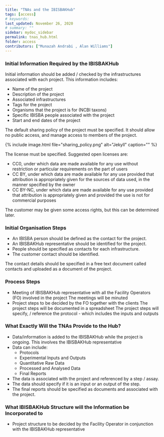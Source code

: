 ```yaml
---
title: "TNAs and the IBISBAKHub"
tags: [access]
# keywords:
last_updated: November 26, 2020
# summary: ""
sidebar: mydoc_sidebar
permalink: tnas_hub.html
folder: access
contributors: ["Munazah Andrabi , Alan Williams"]
---
```




### Initial Information Required by the IBISBAKHub

Initial information should be added / checked by the infrastructures associated with each project. This information includes:

 * Name of the project 
 * Description of the project 
 * Associated infrastructures 
 * Tags for the project 
 * Organisms that the project is for (NCBI taxons) 
 * Specific IBISBA people associated with the project
 * Start and end dates of the project

The default sharing policy of the project must be specified. It should allow no public access, and manage access to members of the project.

 {% include image.html file="sharing_policy.png" alt="Jekyll" caption="" %}
 
The license must be specified. Suggested open licenses are:
* CC0, under which data are made available for any use without restriction or particular requirements on the part of users
* CC BY, under which data are made available for any use provided that attribution is appropriately given for the sources of data used, in the manner specified by the owner
* CC BY-NC, under which data are made available for any use provided that attribution is appropriately given and provided the use is not for commercial purposes

The customer may be given some access rights, but this can be determined later.

### Initial Organisation Steps

* An IBISBA person should be defined as the contact for the project.
* An IBISBAKHub representative should be identified for the project.
* People should be specified as contacts for each infrastructure.
* The customer contact should be identified.

The contact details should be specified in a free text document called contacts and uploaded as a document of the project.

### Process Steps

* Meeting of IBISBAKHub representative with all the Facility Operators (FO) involved in the project
  The meetings will be minuted
* Project steps to be decided by the FO together with the clients
  The project steps will be documented in a spreadsheet
  The project steps will specify, / reference the protocol - which includes the inputs and outputs

### What Exactly Will the TNAs Provide to the Hub? 
* Data/information is added to the IBISBAKHub while the project is ongoing. This involves the IBISBAKHub representative
* Data can include:
   * Protocols
   * Experimental Inputs and Outputs
   * Quantitative Raw Data
   * Processed and Analysed Data
   * Final Reports
* The data is associated with the project and referenced by a step / assay.
* The data should specify if it is an input or an output of the step.
* The final reports should be specified as documents and associated with the project.

### What IBISBAKHub Structure will the Information be Incorporated to 
* Project structure to be decided by the Facility Operator in conjunction with the IBISBAKHub representative

